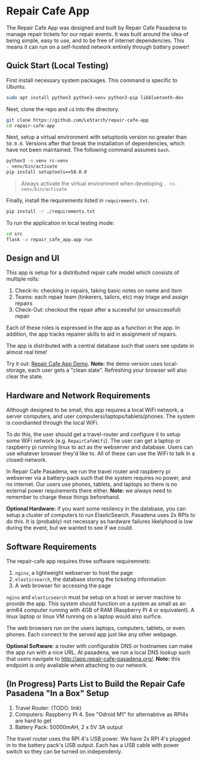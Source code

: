 Repair Cafe App
===============

The Repair Cafe App was designed and built by Repair Cafe Pasadena to manage repair tickets for our
repair events. It was built around the idea of being simple, easy to use, and to be free of
internet dependencies. This means it can run on a self-hosted network entirely through battery
power!

## Quick Start (Local Testing)

First install necessary system packages. This command is specific to Ubuntu.

```bash
sudo apt install python3 python3-venv python3-pip libbluetooth-dev
```

Next, clone the repo and `cd` into the directory.

```bash
git clone https://github.com/LeStarch/repair-cafe-app
cd repair-cafe-app
```


Next, setup a virtual environment with setuptools version no greater than `58.0.0`. Versions after that break the
installation of dependencies, which have not been maintained.  The following command assumes `bash`.

```bash
python3 -m venv rc-venv
. venv/bin/activate
pip install setuptools==58.0.0
```

> Always activate the virtual environment when developing `. rc-venv/bin/activate`

Finally, install the requirements listed in `requirements.txt`.

```bash
pip install -r ./requirements.txt
```

To run the application in local testing mode:

```bash
cd src
flask -a repair_cafe_app.app run 
```

## Design and UI

This app is setup for a distributed repair cafe model which consists of multiple rolls:

1. Check-In: checking in repairs, taking basic notes on name and item
2. Teams: each repair team (tinkerers, tailors, etc) may triage and assign repairs
3. Check-Out: checkout the repair after a sucessful (or unsuccessful) repair

Each of these roles is expressed in the app as a function in the app. In addition, the app tracks
repairer skills to aid in assignment of repairs.

The app is distributed with a central database such that users see update in almost real time!

Try it out: [Repair Cafe App Demo](https://lestarch.github.io/repair-cafe-app). **Note:** the demo
version uses local-storage, each user gets a "clean slate".  Refreshing your browser will also
clear the state.

## Hardware and Network Requirements

Although designed to be small, this app requires a local WiFi network, a server computers, and
user computersi/laptops/tablets/phones. The system is coordianted through the local WiFi.

To do this, the user should get a travel-router and configure it to setup some WiFi network
(e.g. `RepairCafeWifi`). The user can get a laptop or raspberry pi running linux to act as the
webserver and database.  Users can use whatever browser they'd like to. All of these can use
the WiFi to talk in a closed-network.

In Repair Cafe Pasadena, we run the travel router and raspberry pi webserver via a battery-pack
such that the system requires no power, and no internet.  Our users use phones, tablets, and laptops
so there is no external power requirements there either.  **Note:** we always need to remember to
charge these things beforehand.

**Optional Hardware:** if you want some resilency in the database, you can setup a cluster of
computers to run ElasticSearch. Pasadena uses 2x RPIs to do this. It is (probably) not necessary
as hardware failures likelyhood is low during the event, but we wanted to see if we could.

## Software Requirements

The repair-cafe app requires three software requiremnets:

1. `nginx`, a lightweight webserver to host the page
2. `elasticsearch`, the database storing the ticketing information
3. A web browser for accessing the page

`nginx` and `elasticsearch` must be setup on a host or server machine to provide the app. This
system should function on a system as small as an arm64 computer running with 4GB of RAM
(Raspberry PI 4 or equivalent). A linux laptop or linux VM running on a laptop would also surfice.

The web browsers run on the users laptops, computers, tablets, or even phones. Each connect to the
served app just like any other webpage.

**Optional Software**: a router with configurable DNS or hostnames can make the app run with a nice
URL. At pasadena, we run a local DNS lookup such that users navigate to 
http://app.repair-cafe-pasadena.org/. **Note:** this endpoint is only available when attaching to
our network.

## (In Progress) Parts List to Build the Repair Cafe Pasadena "In a Box" Setup

1. Travel Router: (TODO: link)
2. Computers: Raspberry PI 4. See "Odroid M1" for alternabtive as RPI4s are hard to get
3. Battery Pack: 50000mAH, 2 x 5V 3A output

The travel router uses the RPI 4's USB power. We have 2x RPI 4's plugged in to the battery pack's
USB output. Each has a USB cable with power switch so they can be turned on independenly.

